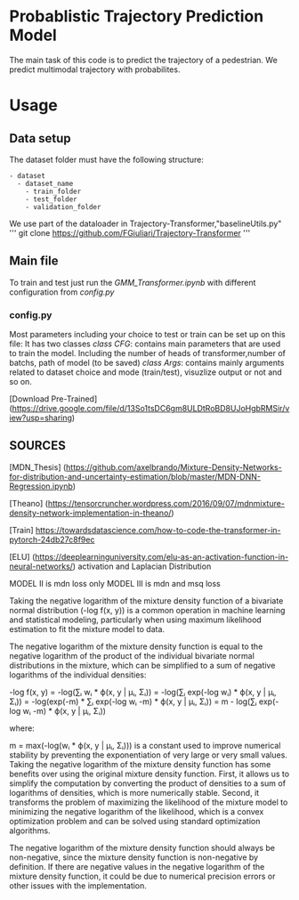 # Probablistic Trajectory Prediction Model
The main task of this code is to predict the trajectory of a pedestrian.
We predict multimodal trajectory with probabilites.

# Usage

## Data setup
The dataset folder must have the following structure:

    - dataset
      - dataset_name
        - train_folder
        - test_folder
        - validation_folder 
We use part of the dataloader in Trajectory-Transformer,"baselineUtils.py"
''' git clone  https://github.com/FGiuliari/Trajectory-Transformer '''

## Main file
To train and test just run the *GMM_Transformer.ipynb* with different configuration from *config.py*

### config.py
Most parameters including your choice to test or train can be set up on this file:
It has two classes
*class CFG*: contains main parameters that are used to train the model.
Including the number of heads of transformer,number of batchs, path of model (to be saved)
*class Args*: contains mainly arguments related to dataset choice and mode (train/test), visuzlize output or not and so on.

[Download Pre-Trained] (https://drive.google.com/file/d/13So1tsDC6gm8ULDtRoBD8UJoHgbRMSir/view?usp=sharing)


## SOURCES
[MDN_Thesis] (https://github.com/axelbrando/Mixture-Density-Networks-for-distribution-and-uncertainty-estimation/blob/master/MDN-DNN-Regression.ipynb)

[Theano] (https://tensorcruncher.wordpress.com/2016/09/07/mdnmixture-density-network-implementation-in-theano/)

[Train] https://towardsdatascience.com/how-to-code-the-transformer-in-pytorch-24db27c8f9ec

[ELU] (https://deeplearninguniversity.com/elu-as-an-activation-function-in-neural-networks/) activation and Laplacian Distribution



MODEL II is mdn loss only 
MODEL III is mdn and msq loss








Taking the negative logarithm of the mixture density function of a bivariate normal distribution (-log f(x, y)) is a common operation in machine learning and statistical modeling, particularly when using maximum likelihood estimation to fit the mixture model to data.

The negative logarithm of the mixture density function is equal to the negative logarithm of the product of the individual bivariate normal distributions in the mixture, which can be simplified to a sum of negative logarithms of the individual densities:

-log f(x, y) = -log(∑ᵢ wᵢ * ϕ(x, y | μᵢ, Σᵢ))
= -log(∑ᵢ exp(-log wᵢ) * ϕ(x, y | μᵢ, Σᵢ))
= -log(exp(-m) * ∑ᵢ exp(-log wᵢ -m) * ϕ(x, y | μᵢ, Σᵢ))
= m - log(∑ᵢ exp(-log wᵢ -m) * ϕ(x, y | μᵢ, Σᵢ))

where:

m = max(-log(wᵢ * ϕ(x, y | μᵢ, Σᵢ))) is a constant used to improve numerical stability by preventing the exponentiation of very large or very small values.
Taking the negative logarithm of the mixture density function has some benefits over using the original mixture density function. First, it allows us to simplify the computation by converting the product of densities to a sum of logarithms of densities, which is more numerically stable. Second, it transforms the problem of maximizing the likelihood of the mixture model to minimizing the negative logarithm of the likelihood, which is a convex optimization problem and can be solved using standard optimization algorithms.

The negative logarithm of the mixture density function should always be non-negative, since the mixture density function is non-negative by definition. If there are negative values in the negative logarithm of the mixture density function, it could be due to numerical precision errors or other issues with the implementation.

